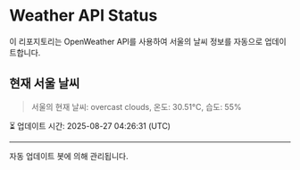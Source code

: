 
# Weather API Status

이 리포지토리는 OpenWeather API를 사용하여 서울의 날씨 정보를 자동으로 업데이트합니다.

## 현재 서울 날씨
> 서울의 현재 날씨: overcast clouds, 온도: 30.51°C, 습도: 55%

⏳ 업데이트 시간: 2025-08-27 04:26:31 (UTC)

---
자동 업데이트 봇에 의해 관리됩니다.
